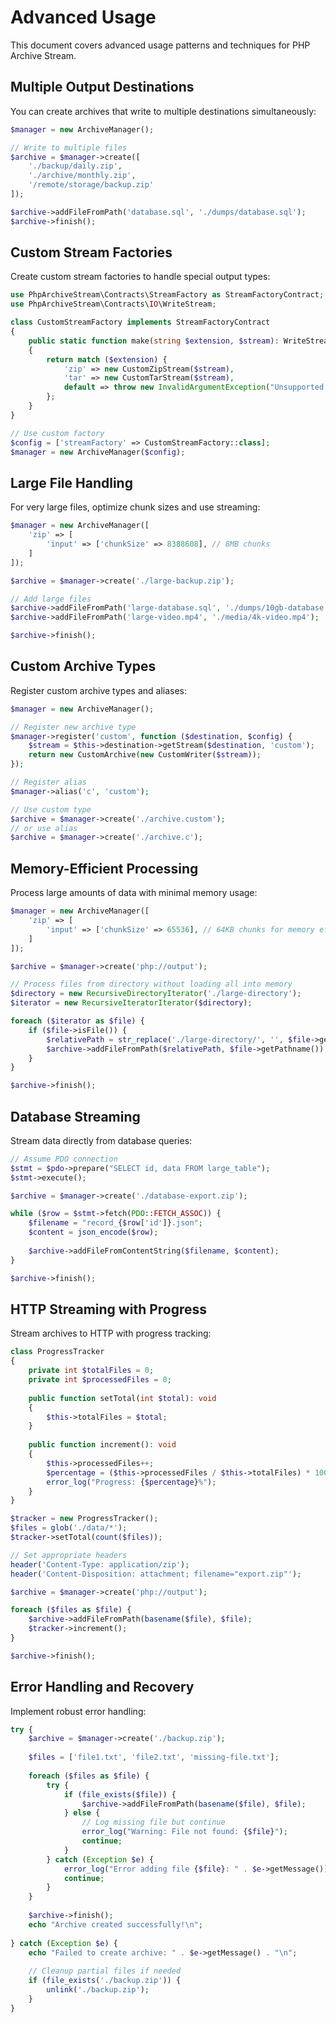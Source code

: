 # Advanced Usage

This document covers advanced usage patterns and techniques for PHP Archive Stream.

## Multiple Output Destinations

You can create archives that write to multiple destinations simultaneously:

```php
$manager = new ArchiveManager();

// Write to multiple files
$archive = $manager->create([
    './backup/daily.zip',
    './archive/monthly.zip',
    '/remote/storage/backup.zip'
]);

$archive->addFileFromPath('database.sql', './dumps/database.sql');
$archive->finish();
```

## Custom Stream Factories

Create custom stream factories to handle special output types:

```php
use PhpArchiveStream\Contracts\StreamFactory as StreamFactoryContract;
use PhpArchiveStream\Contracts\IO\WriteStream;

class CustomStreamFactory implements StreamFactoryContract
{
    public static function make(string $extension, $stream): WriteStream
    {
        return match ($extension) {
            'zip' => new CustomZipStream($stream),
            'tar' => new CustomTarStream($stream),
            default => throw new InvalidArgumentException("Unsupported: {$extension}"),
        };
    }
}

// Use custom factory
$config = ['streamFactory' => CustomStreamFactory::class];
$manager = new ArchiveManager($config);
```

## Large File Handling

For very large files, optimize chunk sizes and use streaming:

```php
$manager = new ArchiveManager([
    'zip' => [
        'input' => ['chunkSize' => 8388608], // 8MB chunks
    ]
]);

$archive = $manager->create('./large-backup.zip');

// Add large files
$archive->addFileFromPath('large-database.sql', './dumps/10gb-database.sql');
$archive->addFileFromPath('large-video.mp4', './media/4k-video.mp4');

$archive->finish();
```

## Custom Archive Types

Register custom archive types and aliases:

```php
$manager = new ArchiveManager();

// Register new archive type
$manager->register('custom', function ($destination, $config) {
    $stream = $this->destination->getStream($destination, 'custom');
    return new CustomArchive(new CustomWriter($stream));
});

// Register alias
$manager->alias('c', 'custom');

// Use custom type
$archive = $manager->create('./archive.custom');
// or use alias
$archive = $manager->create('./archive.c');
```

## Memory-Efficient Processing

Process large amounts of data with minimal memory usage:

```php
$manager = new ArchiveManager([
    'zip' => [
        'input' => ['chunkSize' => 65536], // 64KB chunks for memory efficiency
    ]
]);

$archive = $manager->create('php://output');

// Process files from directory without loading all into memory
$directory = new RecursiveDirectoryIterator('./large-directory');
$iterator = new RecursiveIteratorIterator($directory);

foreach ($iterator as $file) {
    if ($file->isFile()) {
        $relativePath = str_replace('./large-directory/', '', $file->getPathname());
        $archive->addFileFromPath($relativePath, $file->getPathname());
    }
}

$archive->finish();
```

## Database Streaming

Stream data directly from database queries:

```php
// Assume PDO connection
$stmt = $pdo->prepare("SELECT id, data FROM large_table");
$stmt->execute();

$archive = $manager->create('./database-export.zip');

while ($row = $stmt->fetch(PDO::FETCH_ASSOC)) {
    $filename = "record_{$row['id']}.json";
    $content = json_encode($row);
    
    $archive->addFileFromContentString($filename, $content);
}

$archive->finish();
```

## HTTP Streaming with Progress

Stream archives to HTTP with progress tracking:

```php
class ProgressTracker
{
    private int $totalFiles = 0;
    private int $processedFiles = 0;
    
    public function setTotal(int $total): void
    {
        $this->totalFiles = $total;
    }
    
    public function increment(): void
    {
        $this->processedFiles++;
        $percentage = ($this->processedFiles / $this->totalFiles) * 100;
        error_log("Progress: {$percentage}%");
    }
}

$tracker = new ProgressTracker();
$files = glob('./data/*');
$tracker->setTotal(count($files));

// Set appropriate headers
header('Content-Type: application/zip');
header('Content-Disposition: attachment; filename="export.zip"');

$archive = $manager->create('php://output');

foreach ($files as $file) {
    $archive->addFileFromPath(basename($file), $file);
    $tracker->increment();
}

$archive->finish();
```

## Error Handling and Recovery

Implement robust error handling:

```php
try {
    $archive = $manager->create('./backup.zip');
    
    $files = ['file1.txt', 'file2.txt', 'missing-file.txt'];
    
    foreach ($files as $file) {
        try {
            if (file_exists($file)) {
                $archive->addFileFromPath(basename($file), $file);
            } else {
                // Log missing file but continue
                error_log("Warning: File not found: {$file}");
                continue;
            }
        } catch (Exception $e) {
            error_log("Error adding file {$file}: " . $e->getMessage());
            continue;
        }
    }
    
    $archive->finish();
    echo "Archive created successfully!\n";
    
} catch (Exception $e) {
    echo "Failed to create archive: " . $e->getMessage() . "\n";
    
    // Cleanup partial files if needed
    if (file_exists('./backup.zip')) {
        unlink('./backup.zip');
    }
}
```
